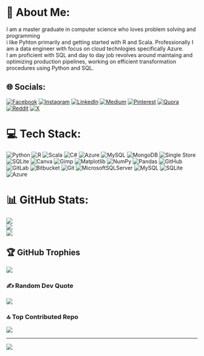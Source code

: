 # 💫 About Me:
I am a master graduate in computer science who loves problem solving and programming<br>i like Pyhton primarily and getting started with R and Scala.
Professionally I am a data engineer with focus on cloud technlogies specifically Azure.<br>I am proficient with SQL and day to day job revolves around maintaing and optimizing production pipelines, working on efficient transformation procedures using Python and SQL.


## 🌐 Socials:
[![Facebook](https://img.shields.io/badge/Facebook-%231877F2.svg?logo=Facebook&logoColor=white)](https://facebook.com/sarvech76) [![Instagram](https://img.shields.io/badge/Instagram-%23E4405F.svg?logo=Instagram&logoColor=white)](https://instagram.com/sarvech76) [![LinkedIn](https://img.shields.io/badge/LinkedIn-%230077B5.svg?logo=linkedin&logoColor=white)](https://linkedin.com/in/sarvech76) [![Medium](https://img.shields.io/badge/Medium-12100E?logo=medium&logoColor=white)](https://medium.com/@sarvech76) [![Pinterest](https://img.shields.io/badge/Pinterest-%23E60023.svg?logo=Pinterest&logoColor=white)](https://pinterest.com/sarvech76) [![Quora](https://img.shields.io/badge/Quora-%23B92B27.svg?logo=Quora&logoColor=white)](https://quora.com/profile/sarvech76) [![Reddit](https://img.shields.io/badge/Reddit-%23FF4500.svg?logo=Reddit&logoColor=white)](https://reddit.com/user/sarvech76) [![X](https://img.shields.io/badge/X-black.svg?logo=X&logoColor=white)](https://x.com/sarvech76) 

# 💻 Tech Stack:
![Python](https://img.shields.io/badge/python-3670A0?style=flat&logo=python&logoColor=ffdd54) ![R](https://img.shields.io/badge/r-%23276DC3.svg?style=flat&logo=r&logoColor=white) ![Scala](https://img.shields.io/badge/scala-%23DC322F.svg?style=flat&logo=scala&logoColor=white) ![C#](https://img.shields.io/badge/c%23-%23239120.svg?style=flat&logo=csharp&logoColor=white) ![Azure](https://img.shields.io/badge/azure-%230072C6.svg?style=flat&logo=microsoftazure&logoColor=white) ![MySQL](https://img.shields.io/badge/mysql-4479A1.svg?style=flat&logo=mysql&logoColor=white) ![MongoDB](https://img.shields.io/badge/MongoDB-%234ea94b.svg?style=flat&logo=mongodb&logoColor=white) ![Single Store](https://img.shields.io/badge/Single%20Store-AA00FF?style=flat&logo=singlestore&logoColor=white) ![SQLite](https://img.shields.io/badge/sqlite-%2307405e.svg?style=flat&logo=sqlite&logoColor=white) ![Canva](https://img.shields.io/badge/Canva-%2300C4CC.svg?style=flat&logo=Canva&logoColor=white) ![Gimp](https://img.shields.io/badge/Gimp-657D8B?style=flat&logo=gimp&logoColor=FFFFFF) ![Matplotlib](https://img.shields.io/badge/Matplotlib-%23ffffff.svg?style=flat&logo=Matplotlib&logoColor=black) ![NumPy](https://img.shields.io/badge/numpy-%23013243.svg?style=flat&logo=numpy&logoColor=white) ![Pandas](https://img.shields.io/badge/pandas-%23150458.svg?style=flat&logo=pandas&logoColor=white) ![GitHub](https://img.shields.io/badge/github-%23121011.svg?style=flat&logo=github&logoColor=white) ![GitLab](https://img.shields.io/badge/gitlab-%23181717.svg?style=flat&logo=gitlab&logoColor=white) ![Bitbucket](https://img.shields.io/badge/bitbucket-%230047B3.svg?style=flat&logo=bitbucket&logoColor=white) ![Git](https://img.shields.io/badge/git-%23F05033.svg?style=flat&logo=git&logoColor=white) ![MicrosoftSQLServer](https://img.shields.io/badge/Microsoft%20SQL%20Server-CC2927?style=flat&logo=microsoft%20sql%20server&logoColor=white) ![MySQL](https://img.shields.io/badge/mysql-4479A1.svg?style=flat&logo=mysql&logoColor=white) ![SQLite](https://img.shields.io/badge/sqlite-%2307405e.svg?style=flat&logo=sqlite&logoColor=white) ![Azure](https://img.shields.io/badge/azure-%230072C6.svg?style=flat&logo=microsoftazure&logoColor=white)
# 📊 GitHub Stats:
![](https://github-readme-stats.vercel.app/api?username=sarvech76&theme=shadow_blue&hide_border=false&include_all_commits=false&count_private=false)<br/>
![](https://github-readme-streak-stats.herokuapp.com/?user=sarvech76&theme=shadow_blue&hide_border=false)<br/>
![](https://github-readme-stats.vercel.app/api/top-langs/?username=sarvech76&theme=shadow_blue&hide_border=false&include_all_commits=false&count_private=false&layout=compact)

## 🏆 GitHub Trophies
![](https://github-profile-trophy.vercel.app/?username=sarvech76&theme=radical&no-frame=false&no-bg=true&margin-w=4)

### ✍️ Random Dev Quote
![](https://quotes-github-readme.vercel.app/api?type=horizontal&theme=tokyonight)

### 🔝 Top Contributed Repo
![](https://github-contributor-stats.vercel.app/api?username=sarvech76&limit=5&theme=dark&combine_all_yearly_contributions=true)

---
[![](https://visitcount.itsvg.in/api?id=sarvech76&icon=0&color=0)](https://visitcount.itsvg.in)

<!-- Proudly created with GPRM ( https://gprm.itsvg.in ) -->

